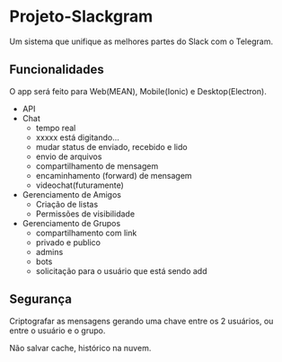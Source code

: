 # Projeto-Slackgram

Um sistema que unifique as melhores partes do Slack com o Telegram.

## Funcionalidades

O app será feito para Web(MEAN), Mobile(Ionic) e Desktop(Electron).

- API
- Chat
    + tempo real
    + xxxxx está digitando...
    + mudar status de enviado, recebido e lido
    + envio de arquivos
    + compartilhamento de mensagem
    + encaminhamento (forward) de mensagem
    + videochat(futuramente)
- Gerenciamento de Amigos
    + Criação de listas
    + Permissões de visibilidade
- Gerenciamento de Grupos
    + compartilhamento com link
    + privado e publico
    + admins
    + bots
    + solicitação para o usuário que está sendo add

## Segurança

Criptografar as mensagens gerando uma chave entre os 2 usuários, ou entre o usuário e o grupo.

Não salvar cache, histórico na nuvem.
